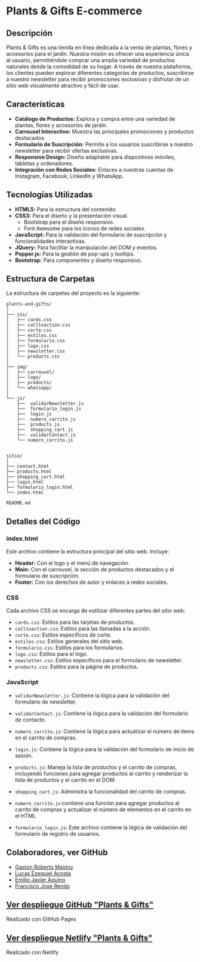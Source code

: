 # Plants & Gifts E-commerce

## Descripción

Plants & Gifts es una tienda en línea dedicada a la venta de plantas, flores y accesorios para el jardín. Nuestra misión es ofrecer una experiencia única al usuario, permitiéndole comprar una amplia variedad de productos naturales desde la comodidad de su hogar. A través de nuestra plataforma, los clientes pueden explorar diferentes categorías de productos, suscribirse a nuestro newsletter para recibir promociones exclusivas y disfrutar de un sitio web visualmente atractivo y fácil de usar.

## Características

- **Catálogo de Productos:** Explora y compra entre una variedad de plantas, flores y accesorios de jardín.
- **Carrousel Interactivo:** Muestra las principales promociones y productos destacados.
- **Formulario de Suscripción:** Permite a los usuarios suscribirse a nuestro newsletter para recibir ofertas exclusivas.
- **Responsive Design:** Diseño adaptable para dispositivos móviles, tabletas y ordenadores.
- **Integración con Redes Sociales:** Enlaces a nuestras cuentas de Instagram, Facebook, LinkedIn y WhatsApp.

## Tecnologías Utilizadas

- **HTML5:** Para la estructura del contenido.
- **CSS3:** Para el diseño y la presentación visual.
  - Bootstrap para el diseño responsivo.
  - Font Awesome para los iconos de redes sociales.
- **JavaScript:** Para la validación del formulario de suscripción y funcionalidades interactivas.
- **JQuery:** Para facilitar la manipulación del DOM y eventos.
- **Popper.js:** Para la gestión de pop-ups y tooltips.
- **Bootstrap:** Para componentes y diseño responsivo.



## Estructura de Carpetas
La estructura de carpetas del proyecto es la siguiente:
```
plants-and-gifts/
│
├── css/
│   ├── cards.css
│   ├── calltoaction.css
│   ├── corte.css
│   ├── estilos.css
│   ├── formulario.css
│   ├── logo.css
│   ├── newsletter.css
│   └── products.css
│
├── img/
│   ├── carrousel/
│   ├── logo/
│   ├── products/
│   └── whatsapp/
│
└── js/
    ├──  validarNewsletter.js
    ├──  formulario_login.js
    ├──  login.js
    ├──  numero_carrito.js
    ├──  products.js
    ├──  shopping_cart.js
    ├──  validarContact.js
    └── numero_carrito.js


sitio/
│
├── contact.html
├── products.html
├── shopping_cart.html
├── login.html
├── formulario_login.html
└── index.html

README.md
```



## Detalles del Código

### index.html

Este archivo contiene la estructura principal del sitio web. Incluye:

- **Header:** Con el logo y el menú de navegación.
- **Main:** Con el carrousel, la sección de productos destacados y el formulario de suscripción.
- **Footer:** Con los derechos de autor y enlaces a redes sociales.

### CSS

Cada archivo CSS se encarga de estilizar diferentes partes del sitio web:

- `cards.css`: Estilos para las tarjetas de productos.
- `calltoaction.css`: Estilos para las llamadas a la acción.
- `corte.css`: Estilos específicos de corte.
- `estilos.css`: Estilos generales del sitio web.
- `formulario.css`: Estilos para los formularios.
- `logo.css`: Estilos para el logo.
- `newsletter.css`: Estilos específicos para el formulario de newsletter.
- `products.css`: Estilos para la página de productos.

### JavaScript

- `validarNewsletter.js`: Contiene la lógica para la validación del formulario de newsletter.
 
- `validarContact.js`: Contiene la lógica para la validación del formulario de contacto.
 
- `numero_carrito.js`: Contiene la lógica para actualizar el número de ítems en el carrito de compras.

- `login.js`: Contiene la lógica para la validación del formulario de inicio de sesión.

- `products.js`: Maneja la lista de productos y el carrito de compras, incluyendo funciones para agregar productos al carrito y renderizar la lista de productos y el carrito en el DOM.

- `shopping_cart.js`: Administra la funcionalidad del carrito de compras.

- `numero_carrito.js`:contiene una función para agregar productos al carrito de compras y actualizar el número de elementos en el carrito en el HTML
 
- `formulario_login.js`: Este archivo contiene la lógica de validación del formulario de registro de usuarios. 


## Colaboradores, ver GitHub
- [Gaston Roberto Mastoy](https://github.com/gastonmastoy)
- [Lucas Ezequiel Acosta](https://github.com/ALucasE)
- [Emilio Javier Aquino](https://github.com/3m1l10j4v13r4qu1n0)
- [Francisco Jose Rendo](https://github.com/FrankRendo)


## [Ver despliegue GitHub "Plants & Gifts"](https://gastonmastoy.github.io/tpfullstackgrupo2github.io/)
Realizado con GitHub Pages

## [Ver despliegue Netlify "Plants & Gifts"](https://6651fba67d71395b4649f8ea--cheery-pony-c60427.netlify.app)
Realizado con Netlify

